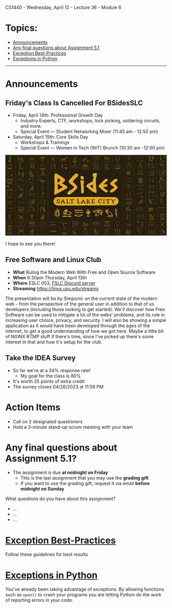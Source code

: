 CS1440 - Wednesday, April 12 - Lecture 36 - Module 6

# Topics:
* [Announcements](#announcements)
* [Any final questions about Assignment 5.1](#any-final-questions-about-assignment-51)
* [Exception Best-Practices](#exception-best-practices)
* [Exceptions in Python](#exceptions-in-python)


------------------------------------------------------------
# Announcements

## Friday's Class Is Cancelled For BSidesSLC

*   Friday, April 14th: Professional Growth Day
    *   Industry Experts, CTF, workshops, lock picking, soldering circuits, and more.
    *   Special Event — Student Networking Mixer (11:45 am - 12:50 pm)
*   Saturday, April 15th: Core Skills Day
    *   Workshops & Trainings
    *   Special Event — Women in Tech (WiT) Brunch (10:30 am -12:00 pm)

![](./02-bsides-logo.png)

I hope to see you there!


## Free Software and Linux Club

*   **What**  Ruling the Modern  Web With Free and Open Source Software
*   **When**  6:30pm Thursday, April 13th
*   **Where** ESLC 053, [FSLC Discord server](https://discord.gg/GKWhbVDN38)
*   **Streaming** https://linux.usu.edu/streams

The presentation will be by Simponic on the current state of the modern web - from the perspective of the general user in addition to that of us developers (including those looking to get started). We'll discover how Free Software can be used to mitigate a lot of the webs' problems, and its role in increasing user choice, privacy, and security. I will also be showing a simple application as it would have been developed through the ages of the internet, to get a good understanding of how we got here. Maybe a little bit of NGINX RTMP stuff if there's time, since I've picked up there's some interest in that and how it's setup for the club.


## Take the IDEA Survey

*   So far we're at a 34% response rate!
    *   My goal for the class is 80%
*   It's worth 25 points of extra credit
*   The survey closes 04/26/2023 at 11:59 PM


# Action Items

*	Call on 2 designated questioners
*	Hold a 3-minute stand-up scrum meeting with your team



# Any final questions about Assignment 5.1?

*   The assignment is due **at midnight on Friday**
    *   This is the last assignment that you may use the **grading gift**
    *   If you want to use the grading gift, request it via email **before midnight on Sunday**

What questions do you have about this assignment?

*   ...
*   ...
*   ...



# [Exception Best-Practices](../Exceptions.md#exception-best-practices)

Follow these guidelines for best results



# [Exceptions in Python](../Exceptions.md#exceptions-in-python)

You've already been taking advantage of exceptions.  By allowing functions such as `open()` to crash your programs you are letting Python do the work of reporting errors in your code.



